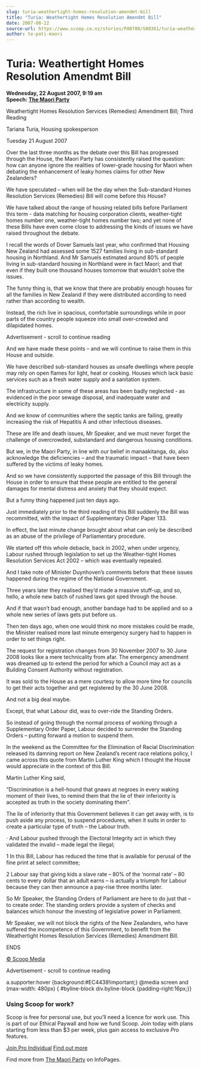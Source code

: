 ```yaml
---
slug: turia-weathertight-homes-resolution-amendmt-bill
title: "Turia: Weathertight Homes Resolution Amendmt Bill"
date: 2007-08-22
source-url: https://www.scoop.co.nz/stories/PA0708/S00361/turia-weathertight-homes-resolution-amendmt-bill.htm
author: te-pati-maori
---
```

Turia: Weathertight Homes Resolution Amendmt Bill
=================================================

**Wednesday, 22 August 2007, 9:19 am**  
**Speech: [The Maori Party](https://info.scoop.co.nz/The_Maori_Party)**

Weathertight Homes Resolution Services (Remedies) Amendment Bill; Third Reading

Tariana Turia, Housing spokesperson

Tuesday 21 August 2007

Over the last three months as the debate over this Bill has progressed through the House, the Maori Party has consistently raised the question: how can anyone ignore the realities of lower-grade housing for Maori when debating the enhancement of leaky homes claims for other New Zealanders?

We have speculated – when will be the day when the Sub-standard Homes Resolution Services (Remedies) Bill will come before this House?

We have talked about the range of housing related bills before Parliament this term - data matching for housing corporation clients, weather-tight homes number one, weather-tight homes number two; and yet none of these Bills have even come close to addressing the kinds of issues we have raised throughout the debate.

I recall the words of Dover Samuels last year, who confirmed that Housing New Zealand had assessed some 1527 families living in sub-standard housing in Northland. And Mr Samuels estimated around 80% of people living in sub-standard housing in Northland were in fact Maori; and that even if they built one thousand houses tomorrow that wouldn’t solve the issues.

The funny thing is, that we know that there are probably enough houses for all the families in New Zealand if they were distributed according to need rather than according to wealth.

Instead, the rich live in spacious, comfortable surroundings while in poor parts of the country people squeeze into small over-crowded and dilapidated homes.

Advertisement - scroll to continue reading





And we have made these points – and we will continue to raise them in this House and outside.

We have described sub-standard houses as unsafe dwellings where people may rely on open flames for light, heat or cooking. Houses which lack basic services such as a fresh water supply and a sanitation system.

The infrastructure in some of these areas has been badly neglected - as evidenced in the poor sewage disposal, and inadequate water and electricity supply.

And we know of communities where the septic tanks are failing, greatly increasing the risk of Hepatitis A and other infectious diseases.

These are life and death issues, Mr Speaker, and we must never forget the challenge of overcrowded, substandard and dangerous housing conditions.

But we, in the Maori Party, in line with our belief in manaakitanga, do, also acknowledge the deficiencies – and the traumatic impact – that have been suffered by the victims of leaky homes.

And so we have consistently supported the passage of this Bill through the House in order to ensure that these people are entitled to the general damages for mental distress and anxiety that they should expect.

But a funny thing happened just ten days ago.

Just immediately prior to the third reading of this Bill suddenly the Bill was recommitted, with the impact of Supplementary Order Paper 133.

In effect, the last minute change brought about what can only be described as an abuse of the privilege of Parliamentary procedure.

We started off this whole debacle, back in 2002, when under urgency, Labour rushed through legislation to set up the Weather-tight Homes Resolution Services Act 2002 – which was eventually repealed.

And I take note of Minister Duynhoven’s comments before that these issues happened during the regime of the National Government.

Three years later they realised they’d made a massive stuff-up, and so, hello, a whole new batch of rushed laws got sped through the house.

And if that wasn’t bad enough, another bandage had to be applied and so a whole new series of laws gets put before us.

Then ten days ago, when one would think no more mistakes could be made, the Minister realised more last minute emergency surgery had to happen in order to set things right.

The request for registration changes from 30 November 2007 to 30 June 2008 looks like a mere technicality from afar. The emergency amendment was dreamed up to extend the period for which a Council may act as a Building Consent Authority without registration.

It was sold to the House as a mere courtesy to allow more time for councils to get their acts together and get registered by the 30 June 2008.

And not a big deal maybe.

Except, that what Labour did, was to over-ride the Standing Orders.

So instead of going through the normal process of working through a Supplementary Order Paper, Labour decided to surrender the Standing Orders – putting forward a motion to suspend them.

In the weekend as the Committee for the Elimination of Racial Discrimination released its damning report on New Zealand’s recent race relations policy, I came across this quote from Martin Luther King which I thought the House would appreciate in the context of this Bill.

Martin Luther King said,

“Discrimination is a hell-hound that gnaws at negroes in every waking moment of their lives, to remind them that the lie of their inferiority is accepted as truth in the society dominating them”.

The lie of inferiority that this Government believes it can get away with, is to push aside any process, to suspend procedures, when it suits in order to create a particular type of truth – the Labour truth.

· And Labour pushed through the Electoral Integrity act in which they validated the invalid – made legal the illegal;

1 In this Bill, Labour has reduced the time that is available for perusal of the fine print at select committee;

2 Labour say that giving kids a slave rate – 80% of the ‘normal rate’ – 80 cents to every dollar that an adult earns – is actually a triumph for Labour because they can then announce a pay-rise three months later.

So Mr Speaker, the Standing Orders of Parliament are here to do just that – to create order. The standing orders provide a system of checks and balances which honour the investing of legislative power in Parliament.

Mr Speaker, we will not block the rights of the New Zealanders, who have suffered the incompetence of this Government, to benefit from the Weathertight Homes Resolution Services (Remedies) Amendment Bill.

  
ENDS

[© Scoop Media](http://www.scoop.co.nz/about/terms.html)  

Advertisement - scroll to continue reading



a.supporter:hover {background:#EC4438!important;} @media screen and (max-width: 480px) { #byline-block div.byline-block {padding-right:16px;}}

### Using Scoop for work?

Scoop is free for personal use, but you’ll need a licence for work use. This is part of our Ethical Paywall and how we fund Scoop. Join today with plans starting from less than $3 per week, plus gain access to exclusive _Pro_ features.  
  
[Join Pro Individual](https://pro.scoop.co.nz/Individual/?from=ProIn24) [Find out more](https://pro.scoop.co.nz/using-scoop-for-work/?from=ProIn24)

Find more from [The Maori Party](https://info.scoop.co.nz/The_Maori_Party) on InfoPages.
